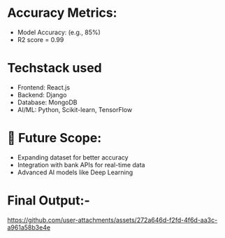# Accuracy Metrics:

- Model Accuracy: (e.g., 85%)
- R2 score = 0.99

# Techstack used
- Frontend: React.js
- Backend: Django 
- Database: MongoDB 
- AI/ML: Python, Scikit-learn, TensorFlow


# 🚀 Future Scope:

- Expanding dataset for better accuracy
- Integration with bank APIs for real-time data
- Advanced AI models like Deep Learning

# Final Output:-
https://github.com/user-attachments/assets/272a646d-f2fd-4f6d-aa3c-a961a58b3e4e
